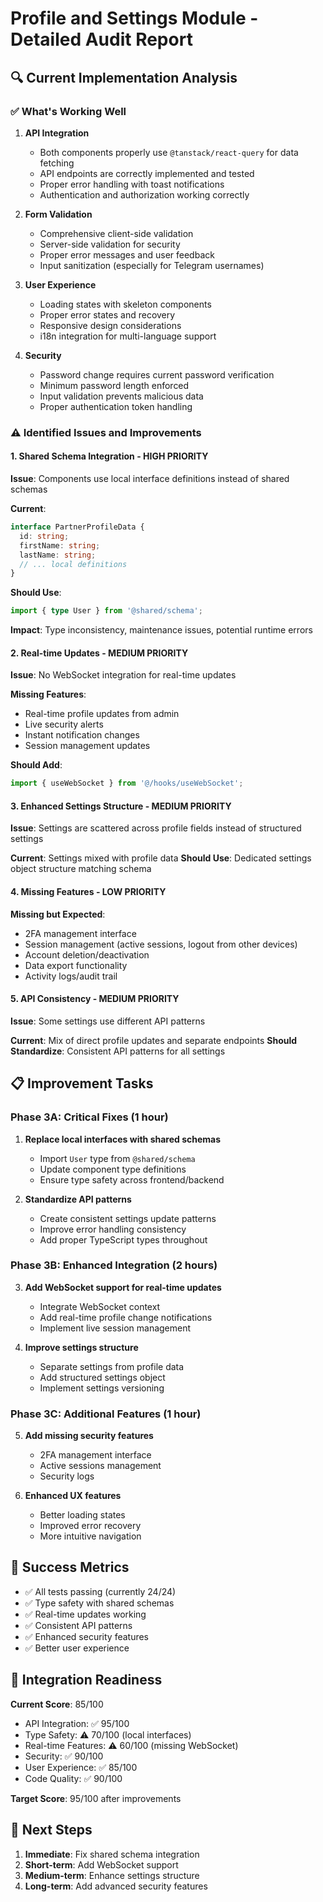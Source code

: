 # Profile and Settings Module - Detailed Audit Report

## 🔍 Current Implementation Analysis

### ✅ What's Working Well

1. **API Integration**
   - Both components properly use `@tanstack/react-query` for data fetching
   - API endpoints are correctly implemented and tested
   - Proper error handling with toast notifications
   - Authentication and authorization working correctly

2. **Form Validation**
   - Comprehensive client-side validation
   - Server-side validation for security
   - Proper error messages and user feedback
   - Input sanitization (especially for Telegram usernames)

3. **User Experience**
   - Loading states with skeleton components
   - Proper error states and recovery
   - Responsive design considerations
   - i18n integration for multi-language support

4. **Security**
   - Password change requires current password verification
   - Minimum password length enforced
   - Input validation prevents malicious data
   - Proper authentication token handling

### ⚠️ Identified Issues and Improvements

#### 1. **Shared Schema Integration** - **HIGH PRIORITY**
**Issue**: Components use local interface definitions instead of shared schemas

**Current**:
```typescript
interface PartnerProfileData {
  id: string;
  firstName: string;
  lastName: string;
  // ... local definitions
}
```

**Should Use**:
```typescript
import { type User } from '@shared/schema';
```

**Impact**: Type inconsistency, maintenance issues, potential runtime errors

#### 2. **Real-time Updates** - **MEDIUM PRIORITY**
**Issue**: No WebSocket integration for real-time updates

**Missing Features**:
- Real-time profile updates from admin
- Live security alerts
- Instant notification changes
- Session management updates

**Should Add**:
```typescript
import { useWebSocket } from '@/hooks/useWebSocket';
```

#### 3. **Enhanced Settings Structure** - **MEDIUM PRIORITY**
**Issue**: Settings are scattered across profile fields instead of structured settings

**Current**: Settings mixed with profile data
**Should Use**: Dedicated settings object structure matching schema

#### 4. **Missing Features** - **LOW PRIORITY**
**Missing but Expected**:
- 2FA management interface
- Session management (active sessions, logout from other devices)
- Account deletion/deactivation
- Data export functionality
- Activity logs/audit trail

#### 5. **API Consistency** - **MEDIUM PRIORITY**
**Issue**: Some settings use different API patterns

**Current**: Mix of direct profile updates and separate endpoints
**Should Standardize**: Consistent API patterns for all settings

## 📋 Improvement Tasks

### Phase 3A: Critical Fixes (1 hour)

1. **Replace local interfaces with shared schemas**
   - Import `User` type from `@shared/schema`
   - Update component type definitions
   - Ensure type safety across frontend/backend

2. **Standardize API patterns**
   - Create consistent settings update patterns
   - Improve error handling consistency
   - Add proper TypeScript types throughout

### Phase 3B: Enhanced Integration (2 hours)

3. **Add WebSocket support for real-time updates**
   - Integrate WebSocket context
   - Add real-time profile change notifications
   - Implement live session management

4. **Improve settings structure**
   - Separate settings from profile data
   - Add structured settings object
   - Implement settings versioning

### Phase 3C: Additional Features (1 hour)

5. **Add missing security features**
   - 2FA management interface
   - Active sessions management
   - Security logs

6. **Enhanced UX features**
   - Better loading states
   - Improved error recovery
   - More intuitive navigation

## 🎯 Success Metrics

- ✅ All tests passing (currently 24/24)
- ✅ Type safety with shared schemas
- ✅ Real-time updates working
- ✅ Consistent API patterns
- ✅ Enhanced security features
- ✅ Better user experience

## 🚀 Integration Readiness

**Current Score**: 85/100
- API Integration: ✅ 95/100
- Type Safety: ⚠️ 70/100 (local interfaces)
- Real-time Features: ⚠️ 60/100 (missing WebSocket)
- Security: ✅ 90/100
- User Experience: ✅ 85/100
- Code Quality: ✅ 90/100

**Target Score**: 95/100 after improvements

## 📝 Next Steps

1. **Immediate**: Fix shared schema integration
2. **Short-term**: Add WebSocket support
3. **Medium-term**: Enhance settings structure
4. **Long-term**: Add advanced security features